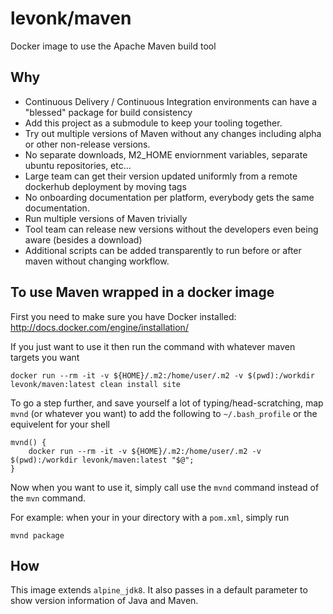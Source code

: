 # levonk/maven
Docker image to use the Apache Maven build tool

## Why

  * Continuous Delivery / Continuous Integration environments can have a "blessed" package for build consistency
  * Add this project as a submodule to keep your tooling together.
  * Try out multiple versions of Maven without any changes including alpha or other non-release  versions.
  * No separate downloads, M2_HOME enviornment variables, separate ubuntu repositories, etc...
  * Large team can get their version updated uniformly from a remote dockerhub deployment by moving tags
  * No onboarding documentation per platform, everybody gets the same documentation.
  * Run multiple versions of Maven trivially
  * Tool team can release new versions without the developers even being aware (besides a download)
  * Additional scripts can be added transparently to run before or after maven without changing workflow.

## To use Maven wrapped in a docker image

First you need to make sure you have Docker installed:
	http://docs.docker.com/engine/installation/

If you just want to use it then run the command with whatever maven targets you want
```console
docker run --rm -it -v ${HOME}/.m2:/home/user/.m2 -v $(pwd):/workdir levonk/maven:latest clean install site
```

To go a step further, and save yourself a lot of typing/head-scratching, map `mvnd` (or whatever you want) to add the following to `~/.bash_profile` or the equivelent for your shell
```console
mvnd() {
	docker run --rm -it -v ${HOME}/.m2:/home/user/.m2 -v $(pwd):/workdir levonk/maven:latest "$@";
}
```
Now when you want to use it, simply call use the ```mvnd``` command instead of the ```mvn``` command.

For example: when your in your directory with a `pom.xml`, simply run
```console
mvnd package
```

## How

This image extends `alpine_jdk8`.   It also passes in a default parameter to show version information of Java and Maven.

